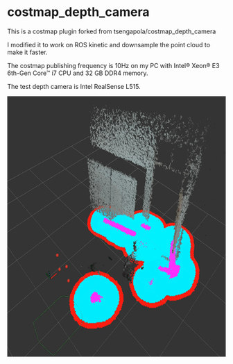 # costmap_depth_camera
This is a costmap plugin forked from tsengapola/costmap_depth_camera

I modified it to work on ROS kinetic and downsample the point cloud to make it faster.

The costmap publishing frequency is 10Hz on my PC with Intel® Xeon® E3 6th-Gen Core™ i7 CPU and 32 GB DDR4 memory. 

The test depth camera is Intel RealSense L515.

<img src="https://raw.githubusercontent.com/robinvista/costmap_depth_camera/main/20210514084340904.gif" height="600" />
